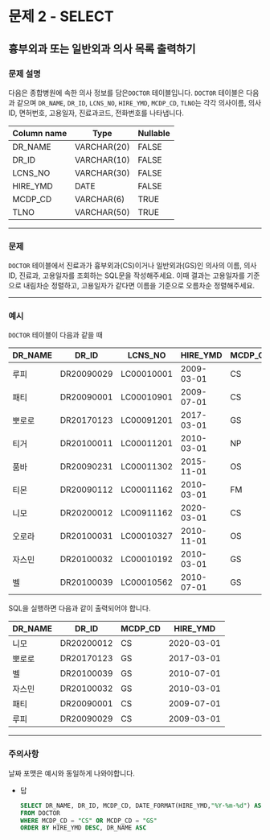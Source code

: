 # 문제 2 - SELECT

## 흉부외과 또는 일반외과 의사 목록 출력하기

### **문제 설명**

다음은 종합병원에 속한 의사 정보를 담은`DOCTOR` 테이블입니다. `DOCTOR` 테이블은 다음과 같으며 `DR_NAME`, `DR_ID`, `LCNS_NO`, `HIRE_YMD`, `MCDP_CD`, `TLNO`는 각각 의사이름, 의사ID, 면허번호, 고용일자, 진료과코드, 전화번호를 나타냅니다.

| Column name | Type | Nullable |
| --- | --- | --- |
| DR_NAME | VARCHAR(20) | FALSE |
| DR_ID | VARCHAR(10) | FALSE |
| LCNS_NO | VARCHAR(30) | FALSE |
| HIRE_YMD | DATE | FALSE |
| MCDP_CD | VARCHAR(6) | TRUE |
| TLNO | VARCHAR(50) | TRUE |

---

### 문제

`DOCTOR` 테이블에서 진료과가 흉부외과(CS)이거나 일반외과(GS)인 의사의 이름, 의사ID, 진료과, 고용일자를 조회하는 SQL문을 작성해주세요. 이때 결과는 고용일자를 기준으로 내림차순 정렬하고, 고용일자가 같다면 이름을 기준으로 오름차순 정렬해주세요.

---

### 예시

`DOCTOR` 테이블이 다음과 같을 때

| DR_NAME | DR_ID | LCNS_NO | HIRE_YMD | MCDP_CD | TLNO |
| --- | --- | --- | --- | --- | --- |
| 루피 | DR20090029 | LC00010001 | 2009-03-01 | CS | 01085482011 |
| 패티 | DR20090001 | LC00010901 | 2009-07-01 | CS | 01085220122 |
| 뽀로로 | DR20170123 | LC00091201 | 2017-03-01 | GS | 01034969210 |
| 티거 | DR20100011 | LC00011201 | 2010-03-01 | NP | 01034229818 |
| 품바 | DR20090231 | LC00011302 | 2015-11-01 | OS | 01049840278 |
| 티몬 | DR20090112 | LC00011162 | 2010-03-01 | FM | 01094622190 |
| 니모 | DR20200012 | LC00911162 | 2020-03-01 | CS | 01089483921 |
| 오로라 | DR20100031 | LC00010327 | 2010-11-01 | OS | 01098428957 |
| 자스민 | DR20100032 | LC00010192 | 2010-03-01 | GS | 01023981922 |
| 벨 | DR20100039 | LC00010562 | 2010-07-01 | GS | 01058390758 |

SQL을 실행하면 다음과 같이 출력되어야 합니다.

| DR_NAME | DR_ID | MCDP_CD | HIRE_YMD |
| --- | --- | --- | --- |
| 니모 | DR20200012 | CS | 2020-03-01 |
| 뽀로로 | DR20170123 | GS | 2017-03-01 |
| 벨 | DR20100039 | GS | 2010-07-01 |
| 자스민 | DR20100032 | GS | 2010-03-01 |
| 패티 | DR20090001 | CS | 2009-07-01 |
| 루피 | DR20090029 | CS | 2009-03-01 |

---

### 주의사항

날짜 포맷은 예시와 동일하게 나와야합니다.

- 답
    
    ```sql
    SELECT DR_NAME, DR_ID, MCDP_CD, DATE_FORMAT(HIRE_YMD,"%Y-%m-%d") AS HIRE_YMD
    FROM DOCTOR
    WHERE MCDP_CD = "CS" OR MCDP_CD = "GS"
    ORDER BY HIRE_YMD DESC, DR_NAME ASC
    ```